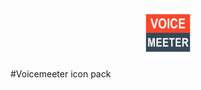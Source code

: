 <!-- PROJECT LOGO -->
<br />
<div align="center">
  <img src="ExtensionIcon.png" alt="Logo" width="80" height="80">
</div>

#Voicemeeter icon pack
